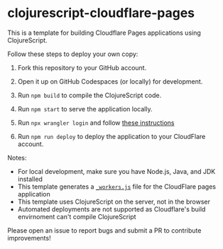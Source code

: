 # clojurescript-cloudflare-pages

This is a template for building Cloudflare Pages applications using ClojureScript.

Follow these steps to deploy your own copy:

1. Fork this repository to your GitHub account.

2. Open it up on GitHub Codespaces (or locally) for development.

3. Run `npm build` to compile the ClojureScript code.

4. Run `npm start` to serve the application locally.

5. Run `npx wrangler login` and follow [these instructions](https://developers.cloudflare.com/workers/wrangler/commands/#use-wrangler-login-on-a-remote-machine)

6. Run `npm run deploy` to deploy the application to your CloudFlare account.

Notes:

- For local development, make sure you have Node.js, Java, and JDK installed
- This template generates a [`_workers.js`](https://developers.cloudflare.com/pages/functions/advanced-mode/) file for the CloudFlare pages application
- This template uses ClojureScript on the server, not in the browser
- Automated deployments are not supported as Cloudflare's build envirnoment can't compile ClojureScript

Please open an issue to report bugs and submit a PR to contribute improvements!



